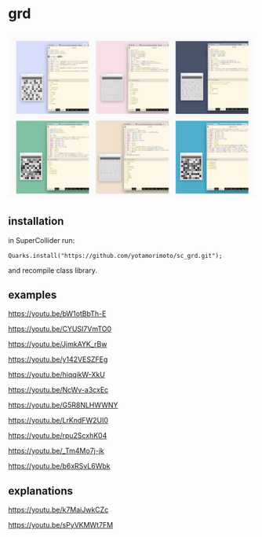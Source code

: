 # grd

## ![Screenshot 2020-07-06 at 11.50.55](Screenshot%202020-07-06%20at%2011.50.55.png)

## installation

in SuperCollider run:

```
Quarks.install("https://github.com/yotamorimoto/sc_grd.git");
```

and recompile class library.

## examples

https://youtu.be/bW1otBbTh-E

https://youtu.be/CYUSI7VmTO0

https://youtu.be/JjmkAYK_rBw

https://youtu.be/y142VESZFEg

https://youtu.be/hiqqikW-XkU

https://youtu.be/NcWv-a3cxEc

https://youtu.be/G5R8NLHWWNY

https://youtu.be/LrKndFW2UI0

https://youtu.be/rpu2ScxhK04

https://youtu.be/_Tm4Mo7j-jk

https://youtu.be/b6xRSvL6Wbk

## explanations

https://youtu.be/k7MaiJwkCZc

https://youtu.be/sPyVKMWt7FM
